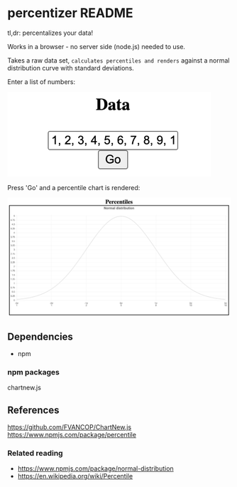 # percentizer README

tl,dr: percentalizes your data!

Works in a browser - no server side (node.js) needed to use.

Takes a raw data set, `calculates percentiles and renders` against a normal distribution curve with standard deviations.

Enter a list of numbers:

![input data](/static/images/screenshot-percentiler-input.png)

Press 'Go' and a percentile chart is rendered:

![percentalizer](/static/images/screenshot-percentiler-rendered.png)

## Dependencies

- npm

### npm packages

chartnew.js

## References
https://github.com/FVANCOP/ChartNew.js
https://www.npmjs.com/package/percentile

### Related reading
- https://www.npmjs.com/package/normal-distribution
- https://en.wikipedia.org/wiki/Percentile
